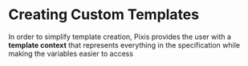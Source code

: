 # Creating Custom Templates

In order to simplify template creation, Pixis provides the user with a **template context** that represents everything in the specification while making the variables easier to access



